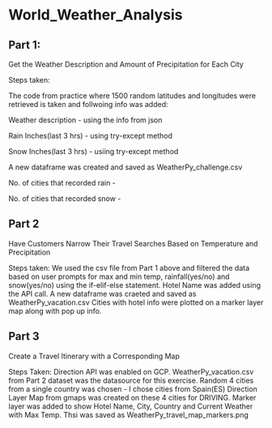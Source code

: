 # World_Weather_Analysis

## Part 1: 
Get the Weather Description and Amount of Precipitation for Each City

Steps taken:
  
The code from practice where 1500 random latitudes and longitudes were retrieved is taken and follwoing info was added:
  
Weather description - using the info from json 
  
Rain Inches(last 3 hrs) - using try-except method
  
Snow Inches(last 3 hrs) - usiing try-except method
  
    

A new dataframe was created and saved as WeatherPy_challenge.csv
  
No. of cities that recorded rain - 
  
No. of cities that recorded snow - 
  

## Part 2
Have Customers Narrow Their Travel Searches Based on Temperature and Precipitation

Steps taken:
We used the csv file from Part 1 above and filtered the data based on user prompts for max and min temp, rainfall(yes/no) and snow(yes/no) using the if-elif-else statement.
Hotel Name was added using the API call.
A new dataframe was craeted and saved as WeatherPy_vacation.csv
Cities with hotel info were plotted on a marker layer map along with pop up info.


## Part 3
Create a Travel Itinerary with a Corresponding Map

Steps Taken:
Direction API was enabled on GCP.
WeatherPy_vacation.csv from Part 2 dataset was the datasource for this exercise. Random 4 cities from a single country was chosen - I chose cities from Spain(ES)
Direction Layer Map from gmaps was created on these 4 cities for DRIVING.
Marker layer was added to show Hotel Name, City, Country and Current Weather with Max Temp. Thsi was saved as WeatherPy_travel_map_markers.png

